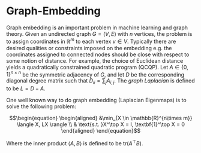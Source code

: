 # Graph-Embedding

Graph embedding is an important problem in machine learning and graph theory. Given an undirected graph $G = (V, E)$ with $n$ vertices, the problem is to assign coordinates in $\mathbb{R}^m$ to each vertex $v \in V$. Typically there are desired qualities or constraints imposed on the embedding e.g. the coordinates assigned to connected nodes should be close with respect to some notion of distance. For example, the choice of Euclidean distance yields a quadratically constrained quadratic program (QCQP). Let $A \in \{0,1\}^{n\times n}$ be the symmetric adjacency of $G$, and let $D$ be the corresponding diagonal degree matrix such that $D_{ii} = \sum_{j}A_{i,j}$. The $\textit{graph Laplacian}$ is defined to be $L = D - A$.

One well known way to do graph embedding (Laplacian Eigenmaps) is to solve the following problem:

$$\begin{equation}
\begin{aligned}
    &\min_{X \in \mathbb{R}^{n\times m}} \langle X, LX \rangle \\
    & \text{s.t. }X^\top X = I, \textbf{1}^\top X = 0
\end{aligned}
\end{equation}$$

Where the inner product $\langle A, B \rangle$ is defined to be $\text{tr}(A^\top B)$.
